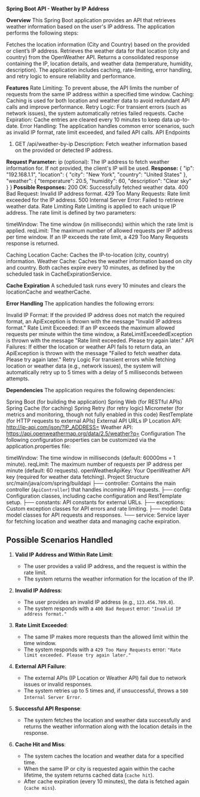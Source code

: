 **Spring Boot API - Weather by IP Address**

**Overview**
This Spring Boot application provides an API that retrieves weather information based on the user's IP address. The application performs the following steps:

Fetches the location information (City and Country) based on the provided or client’s IP address.
Retrieves the weather data for that location (city and country) from the OpenWeather API.
Returns a consolidated response containing the IP, location details, and weather data (temperature, humidity, description).
The application includes caching, rate-limiting, error handling, and retry logic to ensure reliability and performance.

**Features**
Rate Limiting: To prevent abuse, the API limits the number of requests from the same IP address within a specified time window.
Caching: Caching is used for both location and weather data to avoid redundant API calls and improve performance.
Retry Logic: For transient errors (such as network issues), the system automatically retries failed requests.
Cache Expiration: Cache entries are cleared every 10 minutes to keep data up-to-date.
Error Handling: The application handles common error scenarios, such as invalid IP format, rate limit exceeded, and failed API calls.
API Endpoints
1. GET /api/weather-by-ip
Description: Fetch weather information based on the provided or detected IP address.

**Request Parameter:**
ip (optional): The IP address to fetch weather information for. If not provided, the client's IP will be used.
**Response:**
{
  "ip": "192.168.1.1",
  "location": {
    "city": "New York",
    "country": "United States"
  },
  "weather": {
    "temperature": 20.5,
    "humidity": 60,
    "description": "Clear sky"
  }
}
**Possible Responses:**
200 OK: Successfully fetched weather data.
400 Bad Request: Invalid IP address format.
429 Too Many Requests: Rate limit exceeded for the IP address.
500 Internal Server Error: Failed to retrieve weather data.
Rate Limiting
Rate Limiting is applied to each unique IP address. The rate limit is defined by two parameters:

timeWindow: The time window (in milliseconds) within which the rate limit is applied.
reqLimit: The maximum number of allowed requests per IP address per time window.
If an IP exceeds the rate limit, a 429 Too Many Requests response is returned.

Caching
Location Cache: Caches the IP-to-location (city, country) information.
Weather Cache: Caches the weather information based on city and country.
Both caches expire every 10 minutes, as defined by the scheduled task in CacheExpirationService.

**Cache Expiration**
A scheduled task runs every 10 minutes and clears the locationCache and weatherCache.

**Error Handling**
The application handles the following errors:

Invalid IP Format: If the provided IP address does not match the required format, an ApiException is thrown with the message "Invalid IP address format."
Rate Limit Exceeded: If an IP exceeds the maximum allowed requests per minute within the time window, a RateLimitExceededException is thrown with the message "Rate limit exceeded. Please try again later."
API Failures: If either the location or weather API fails to return data, an ApiException is thrown with the message "Failed to fetch weather data. Please try again later."
Retry Logic
For transient errors while fetching location or weather data (e.g., network issues), the system will automatically retry up to 5 times with a delay of 5 milliseconds between attempts.

**Dependencies**
The application requires the following dependencies:

Spring Boot (for building the application)
Spring Web (for RESTful APIs)
Spring Cache (for caching)
Spring Retry (for retry logic)
Micrometer (for metrics and monitoring, though not fully enabled in this code)
RestTemplate (for HTTP requests to external APIs)
External API URLs
IP Location API: http://ip-api.com/json/?IP_ADDRESS=
Weather API: https://api.openweathermap.org/data/2.5/weather?q=
Configuration
The following configuration properties can be customized via the application.properties file:

timeWindow: The time window in milliseconds (default: 60000ms = 1 minute).
reqLimit: The maximum number of requests per IP address per minute (default: 60 requests).
openWeatherApiKey: Your OpenWeather API key (required for weather data fetching).
Project Structure
src/main/java/com/spring/buildapi
├── controller: Contains the main controller (`ApiController`) that handles incoming API requests.
├── config: Configuration classes, including cache configuration and RestTemplate setup.
├── constants: API constants for external URLs.
├── exceptions: Custom exception classes for API errors and rate limiting.
├── model: Data model classes for API requests and responses.
└── service: Service layer for fetching location and weather data and managing cache expiration.

## Possible Scenarios Handled

1. **Valid IP Address and Within Rate Limit**:
   - The user provides a valid IP address, and the request is within the rate limit.
   - The system returns the weather information for the location of the IP.

2. **Invalid IP Address**:
   - The user provides an invalid IP address (e.g., `123.456.789.0`).
   - The system responds with a `400 Bad Request` error: `"Invalid IP address format."`

3. **Rate Limit Exceeded**:
   - The same IP makes more requests than the allowed limit within the time window.
   - The system responds with a `429 Too Many Requests` error: `"Rate limit exceeded. Please try again later."`

4. **External API Failure**:
   - The external APIs (IP Location or Weather API) fail due to network issues or invalid responses.
   - The system retries up to 5 times and, if unsuccessful, throws a `500 Internal Server Error`.

5. **Successful API Response**:
   - The system fetches the location and weather data successfully and returns the weather information along with the location details in the response.

6. **Cache Hit and Miss**:
   - The system caches the location and weather data for a specified time.
   - When the same IP or city is requested again within the cache lifetime, the system returns cached data (`cache hit`).
   - After cache expiration (every 10 minutes), the data is fetched again (`cache miss`).
